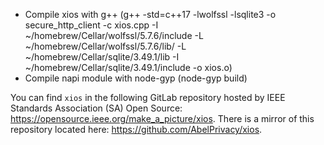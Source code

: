 
- Compile xios with g++ (g++ -std=c++17 -lwolfssl -lsqlite3 -o secure_http_client -c xios.cpp -I ~/homebrew/Cellar/wolfssl/5.7.6/include -L ~/homebrew/Cellar/wolfssl/5.7.6/lib/ -L ~/homebrew/Cellar/sqlite/3.49.1/lib -I ~/homebrew/Cellar/sqlite/3.49.1/include -o xios.o)
- Compile napi module with node-gyp (node-gyp build)


You can find `xios` in the following GitLab repository hosted by IEEE Standards Association (SA) Open Source: https://opensource.ieee.org/make_a_picture/xios. There is a mirror of this repository located here: https://github.com/AbelPrivacy/xios.